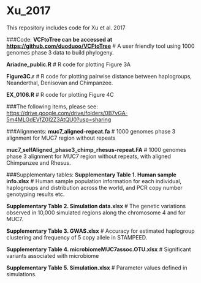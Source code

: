 # Xu_2017

This repository includes code for Xu et al. 2017

###Code:
**VCFtoTree can be accessed at https://github.com/duoduoo/VCFtoTree**   # A user friendly tool using 1000 genomes phase 3 data to build phylogeny.

**Ariadne_public.R**   # R code for plotting Figure 3A

**Figure3C.r**   # R code for plotting pairwise distance between haplogroups, Neanderthal, Denisovan and Chimpanzee.

**EX_0106.R**   # R code for plotting Figure 4C





###The following items, please see:
https://drive.google.com/drive/folders/0B7vGA-5m4MLGdEVfZ0I2Z3AtQU0?usp=sharing

###Alignments:
**muc7_aligned-repeat.fa**  # 1000 genomes phase 3 alignment for MUC7 region without repeats

**muc7_selfAligned_phase3_chimp_rhesus-repeat.FA**   # 1000 genomes phase 3 alignment for MUC7 region without repeats, with aligned Chimpanzee and Rhesus.

###Supplementary tables:
**Supplementary Table 1. Human sample info.xlsx**  # Human sample population information for each individual, haplogroups and distribution across the world, and PCR copy number genotyping results etc.

**Supplementary Table 2. Simulation data.xlsx**  # The genetic variations observed in 10,000 simulated regions along the chromosome 4 and for MUC7.

**Supplementary Table 3. GWAS.xlsx**   # Accuracy for estimated haplogroup clustering and frequency of 5 copy allele in STAMPEED.

**Supplementary Table 4. microbiomeMUC7assoc.OTU.xlsx**   # Significant variants associated with microbiome

**Supplementary Table 5. Simulation.xlsx**   # Parameter values defined in simulations.

